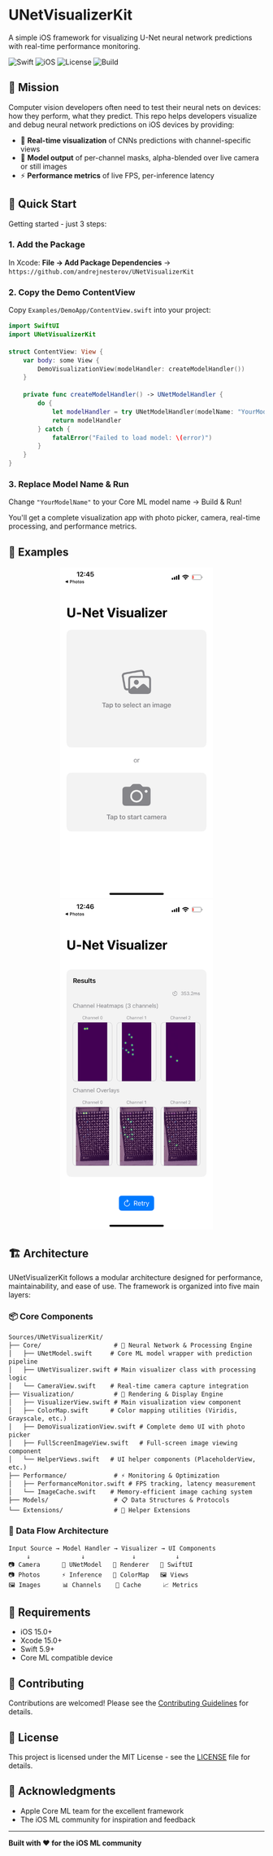 # UNetVisualizerKit 

A simple iOS framework for visualizing U-Net neural network predictions with real-time performance monitoring.

![Swift](https://img.shields.io/badge/Swift-5.9-orange.svg)
![iOS](https://img.shields.io/badge/iOS-15.0+-blue.svg)
![License](https://img.shields.io/badge/License-MIT-green.svg)
![Build](https://img.shields.io/badge/Build-Passing-brightgreen.svg)

## 🎯 Mission

Computer vision developers often need to test their neural nets on devices: how they perform, what they predict. This repo helps developers visualize and debug neural network predictions on iOS devices by providing:
- 📱 **Real-time visualization** of CNNs predictions with channel-specific views
- 🎨 **Model output** of per-channel masks, alpha-blended over live camera or still images
- ⚡ **Performance metrics** of live FPS, per-inference latency


## 🚀 Quick Start

Getting started - just 3 steps:

### 1. Add the Package
In Xcode: **File → Add Package Dependencies** → `https://github.com/andrejnesterov/UNetVisualizerKit`

### 2. Copy the Demo ContentView
Copy `Examples/DemoApp/ContentView.swift` into your project:

```swift
import SwiftUI
import UNetVisualizerKit

struct ContentView: View {
    var body: some View {
        DemoVisualizationView(modelHandler: createModelHandler())
    }
    
    private func createModelHandler() -> UNetModelHandler {
        do {
            let modelHandler = try UNetModelHandler(modelName: "YourModelName")
            return modelHandler
        } catch {
            fatalError("Failed to load model: \(error)")
        }
    }
}
```

### 3. Replace Model Name & Run
Change `"YourModelName"` to your Core ML model name → Build & Run!

You'll get a complete visualization app with photo picker, camera, real-time processing, and performance metrics.

## 📱 Examples

<p align="center">
  <img src="images/IMG_3375.PNG" width="300" alt="UNetVisualizerKit Example 1" />
  <img src="images/IMG_3376.PNG" width="300" alt="UNetVisualizerKit Example 2" />
</p>

## 🏗 Architecture

UNetVisualizerKit follows a modular architecture designed for performance, maintainability, and ease of use. The framework is organized into five main layers:

### 📦 Core Components

```
Sources/UNetVisualizerKit/
├── Core/                    # 🧠 Neural Network & Processing Engine
│   ├── UNetModel.swift     # Core ML model wrapper with prediction pipeline
│   ├── UNetVisualizer.swift # Main visualizer class with processing logic
│   └── CameraView.swift    # Real-time camera capture integration
├── Visualization/           # 🎨 Rendering & Display Engine
│   ├── VisualizerView.swift # Main visualization view component
│   ├── ColorMap.swift      # Color mapping utilities (Viridis, Grayscale, etc.)
│   ├── DemoVisualizationView.swift # Complete demo UI with photo picker
│   ├── FullScreenImageView.swift   # Full-screen image viewing component
│   └── HelperViews.swift   # UI helper components (PlaceholderView, etc.)
├── Performance/             # ⚡ Monitoring & Optimization
│   ├── PerformanceMonitor.swift # FPS tracking, latency measurement
│   └── ImageCache.swift    # Memory-efficient image caching system
├── Models/                  # 📋 Data Structures & Protocols
└── Extensions/              # 🔧 Helper Extensions
```

### 🔄 Data Flow Architecture

```
Input Source → Model Handler → Visualizer → UI Components
     ↓              ↓             ↓           ↓
📷 Camera      🧠 UNetModel   🎨 Renderer   📱 SwiftUI
📷 Photos      ⚡ Inference   🎯 ColorMap   🖼️ Views
🖼️ Images      📊 Channels    🔄 Cache      📈 Metrics
```

## 🔧 Requirements

- iOS 15.0+
- Xcode 15.0+
- Swift 5.9+
- Core ML compatible device

## 🤝 Contributing

Contributions are welcomed! Please see the [Contributing Guidelines](CONTRIBUTING.md) for details.

## 📄 License

This project is licensed under the MIT License - see the [LICENSE](LICENSE) file for details.

## 🙏 Acknowledgments

- Apple Core ML team for the excellent framework
- The iOS ML community for inspiration and feedback

---

**Built with ❤️ for the iOS ML community**